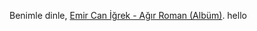 Benimle dinle, [Emir Can İğrek - Ağır Roman (Albüm)](https://www.youtube.com/playlist?list=PLdbS08bdsfwjK6n_S_GVT2QllknA-m3PR). hello